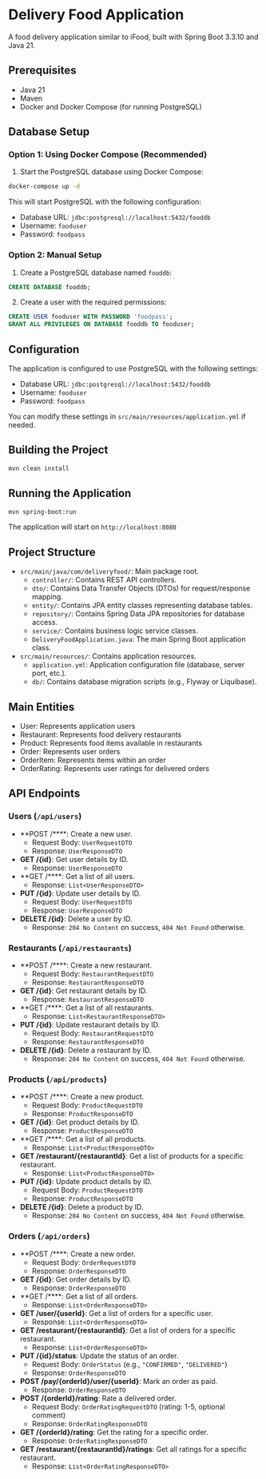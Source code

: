 # Delivery Food Application

A food delivery application similar to iFood, built with Spring Boot 3.3.10 and Java 21.

## Prerequisites

- Java 21
- Maven
- Docker and Docker Compose (for running PostgreSQL)

## Database Setup

### Option 1: Using Docker Compose (Recommended)

1. Start the PostgreSQL database using Docker Compose:
```bash
docker-compose up -d
```

This will start PostgreSQL with the following configuration:
- Database URL: `jdbc:postgresql://localhost:5432/fooddb`
- Username: `fooduser`
- Password: `foodpass`

### Option 2: Manual Setup

1. Create a PostgreSQL database named `fooddb`:
```sql
CREATE DATABASE fooddb;
```

2. Create a user with the required permissions:
```sql
CREATE USER fooduser WITH PASSWORD 'foodpass';
GRANT ALL PRIVILEGES ON DATABASE fooddb TO fooduser;
```

## Configuration

The application is configured to use PostgreSQL with the following settings:
- Database URL: `jdbc:postgresql://localhost:5432/fooddb`
- Username: `fooduser`
- Password: `foodpass`

You can modify these settings in `src/main/resources/application.yml` if needed.

## Building the Project

```bash
mvn clean install
```

## Running the Application

```bash
mvn spring-boot:run
```

The application will start on `http://localhost:8080`

## Project Structure

- `src/main/java/com/deliveryfood/`: Main package root.
  - `controller/`: Contains REST API controllers.
  - `dto/`: Contains Data Transfer Objects (DTOs) for request/response mapping.
  - `entity/`: Contains JPA entity classes representing database tables.
  - `repository/`: Contains Spring Data JPA repositories for database access.
  - `service/`: Contains business logic service classes.
  - `DeliveryFoodApplication.java`: The main Spring Boot application class.
- `src/main/resources/`: Contains application resources.
  - `application.yml`: Application configuration file (database, server port, etc.).
  - `db/`: Contains database migration scripts (e.g., Flyway or Liquibase).

## Main Entities

- User: Represents application users
- Restaurant: Represents food delivery restaurants
- Product: Represents food items available in restaurants
- Order: Represents user orders
- OrderItem: Represents items within an order
- OrderRating: Represents user ratings for delivered orders

## API Endpoints

### Users (`/api/users`)

- **POST /****: Create a new user.
  - Request Body: `UserRequestDTO`
  - Response: `UserResponseDTO`
- **GET /{id}**: Get user details by ID.
  - Response: `UserResponseDTO`
- **GET /****: Get a list of all users.
  - Response: `List<UserResponseDTO>`
- **PUT /{id}**: Update user details by ID.
  - Request Body: `UserRequestDTO`
  - Response: `UserResponseDTO`
- **DELETE /{id}**: Delete a user by ID.
  - Response: `204 No Content` on success, `404 Not Found` otherwise.

### Restaurants (`/api/restaurants`)

- **POST /****: Create a new restaurant.
  - Request Body: `RestaurantRequestDTO`
  - Response: `RestaurantResponseDTO`
- **GET /{id}**: Get restaurant details by ID.
  - Response: `RestaurantResponseDTO`
- **GET /****: Get a list of all restaurants.
  - Response: `List<RestaurantResponseDTO>`
- **PUT /{id}**: Update restaurant details by ID.
  - Request Body: `RestaurantRequestDTO`
  - Response: `RestaurantResponseDTO`
- **DELETE /{id}**: Delete a restaurant by ID.
  - Response: `204 No Content` on success, `404 Not Found` otherwise.

### Products (`/api/products`)

- **POST /****: Create a new product.
  - Request Body: `ProductRequestDTO`
  - Response: `ProductResponseDTO`
- **GET /{id}**: Get product details by ID.
  - Response: `ProductResponseDTO`
- **GET /****: Get a list of all products.
  - Response: `List<ProductResponseDTO>`
- **GET /restaurant/{restaurantId}**: Get a list of products for a specific restaurant.
  - Response: `List<ProductResponseDTO>`
- **PUT /{id}**: Update product details by ID.
  - Request Body: `ProductRequestDTO`
  - Response: `ProductResponseDTO`
- **DELETE /{id}**: Delete a product by ID.
  - Response: `204 No Content` on success, `404 Not Found` otherwise.

### Orders (`/api/orders`)

- **POST /****: Create a new order.
  - Request Body: `OrderRequestDTO`
  - Response: `OrderResponseDTO`
- **GET /{id}**: Get order details by ID.
  - Response: `OrderResponseDTO`
- **GET /****: Get a list of all orders.
  - Response: `List<OrderResponseDTO>`
- **GET /user/{userId}**: Get a list of orders for a specific user.
  - Response: `List<OrderResponseDTO>`
- **GET /restaurant/{restaurantId}**: Get a list of orders for a specific restaurant.
  - Response: `List<OrderResponseDTO>`
- **PUT /{id}/status**: Update the status of an order.
  - Request Body: `OrderStatus` (e.g., `"CONFIRMED"`, `"DELIVERED"`)
  - Response: `OrderResponseDTO`
- **POST /pay/{orderId}/user/{userId}**: Mark an order as paid.
  - Response: `OrderResponseDTO`
- **POST /{orderId}/rating**: Rate a delivered order.
  - Request Body: `OrderRatingRequestDTO` (rating: 1-5, optional comment)
  - Response: `OrderRatingResponseDTO`
- **GET /{orderId}/rating**: Get the rating for a specific order.
  - Response: `OrderRatingResponseDTO`
- **GET /restaurant/{restaurantId}/ratings**: Get all ratings for a specific restaurant.
  - Response: `List<OrderRatingResponseDTO>` 